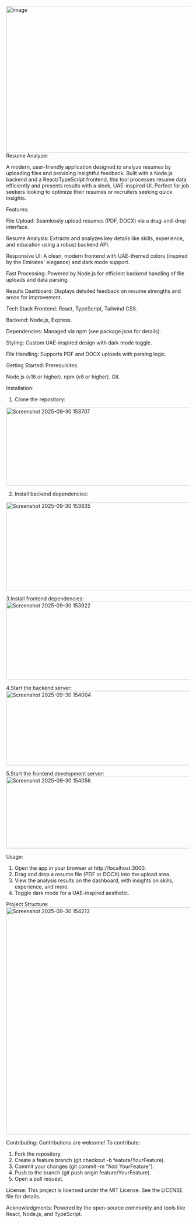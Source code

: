 <img width="1200" height="400" alt="image" src="https://github.com/user-attachments/assets/68a1dd51-dce6-4af5-9fe3-bb2d3b4e76da" />
Resume Analyzer

A modern, user-friendly application designed to analyze resumes by uploading files and providing insightful feedback. Built with a Node.js backend and a React/TypeScript frontend, this tool processes resume data efficiently and presents results with a sleek, UAE-inspired UI. Perfect for job seekers looking to optimize their resumes or recruiters seeking quick insights.

Features:

File Upload: Seamlessly upload resumes (PDF, DOCX) via a drag-and-drop interface.

Resume Analysis: Extracts and analyzes key details like skills, experience, and education using a robust backend API.

Responsive UI: A clean, modern frontend with UAE-themed colors (inspired by the Emirates' elegance) and dark mode support.

Fast Processing: Powered by Node.js for efficient backend handling of file uploads and data parsing.

Results Dashboard: Displays detailed feedback on resume strengths and areas for improvement.



Tech Stack
Frontend: React, TypeScript, Tailwind CSS.

Backend: Node.js, Express.

Dependencies: Managed via npm (see package.json for details).

Styling: Custom UAE-inspired design with dark mode toggle.

File Handling: Supports PDF and DOCX uploads with parsing logic.



Getting Started:
Prerequisites.

Node.js (v16 or higher).
npm (v8 or higher).
Git.



Installation:

1. Clone the repository:
<img width="1202" height="213" alt="Screenshot 2025-09-30 153707" src="https://github.com/user-attachments/assets/4e772a76-752d-42ce-b1c3-561fc979f13a" />

2. Install backend dependencies:
<img width="1215" height="241" alt="Screenshot 2025-09-30 153835" src="https://github.com/user-attachments/assets/7ff6d6b6-5a30-4740-b5bd-80f89eb3a607" />

3.Install frontend dependencies:
<img width="1219" height="213" alt="Screenshot 2025-09-30 153922" src="https://github.com/user-attachments/assets/3e227b0f-bb49-4e9a-a465-647c7b95827b" />

4.Start the backend server:
<img width="1214" height="203" alt="Screenshot 2025-09-30 154004" src="https://github.com/user-attachments/assets/51f400cf-7d49-4798-90b9-235bb7256f0d" />

5.Start the frontend development server:
<img width="1211" height="196" alt="Screenshot 2025-09-30 154056" src="https://github.com/user-attachments/assets/86df33ad-5767-4542-86be-1f32d390b995" />



Usage:
1. Open the app in your browser at http://localhost:3000.
2. Drag and drop a resume file (PDF or DOCX) into the upload area.
3. View the analysis results on the dashboard, with insights on skills, experience, and more.
4. Toggle dark mode for a UAE-inspired aesthetic.



Project Structure: 
<img width="1208" height="620" alt="Screenshot 2025-09-30 154213" src="https://github.com/user-attachments/assets/f9c576fa-842c-4b07-abab-3dc12b2d60c2" />



Contributing:
Contributions are welcome! 
To contribute:
1. Fork the repository.
2. Create a feature branch (git checkout -b feature/YourFeature).
3. Commit your changes (git commit -m "Add YourFeature").
4. Push to the branch (git push origin feature/YourFeature).
5. Open a pull request.



License:
This project is licensed under the MIT License. See the LICENSE file for details.



Acknowledgments:
Powered by the open-source community and tools like React, Node.js, and TypeScript.

